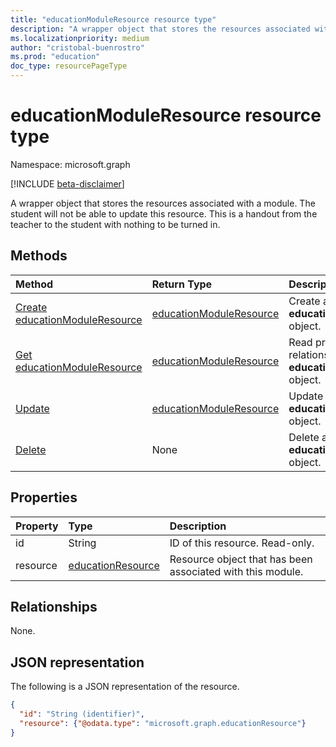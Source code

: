 ```yaml
---
title: "educationModuleResource resource type"
description: "A wrapper object that stores the resources associated with a module."
ms.localizationpriority: medium
author: "cristobal-buenrostro"
ms.prod: "education"
doc_type: resourcePageType
---
```


# educationModuleResource resource type

Namespace: microsoft.graph

[!INCLUDE [beta-disclaimer](../../includes/beta-disclaimer.md)]

A wrapper object that stores the resources associated with a module. The student will not be able to update this resource. This is a handout from the teacher to the student with nothing to be turned in.

## Methods

| Method		   | Return Type	|Description|
|:---------------|:--------|:----------|
|[Create educationModuleResource](../api/educationmodule-post-resources.md) | [educationModuleResource](educationmoduleresource.md) |Create and return an **educationModuleResource** object.|
|[Get educationModuleResource](../api/educationmoduleresource-get.md) | [educationModuleResource](educationmoduleresource.md) |Read properties and relationships of an **educationModuleResource** object.|
|[Update](../api/educationmoduleresource-update.md) | [educationModuleResource](educationmoduleresource.md) |Update an **educationModuleResource** object. |
|[Delete](../api/educationmoduleresource-delete.md) | None |Delete an **educationModuleResource** object. |

## Properties
| Property	   | Type	|Description|
|:---------------|:--------|:----------|
|id|String| ID of this resource. Read-only.|
|resource|[educationResource](educationresource.md)|Resource object that has been associated with this module.|

## Relationships
None.


## JSON representation

The following is a JSON representation of the resource.

<!-- {
  "blockType": "resource",
  "optionalProperties": [

  ],
  "@odata.type": "microsoft.graph.educationModuleResource"
}-->

```json
{
  "id": "String (identifier)",
  "resource": {"@odata.type": "microsoft.graph.educationResource"}
}

```
